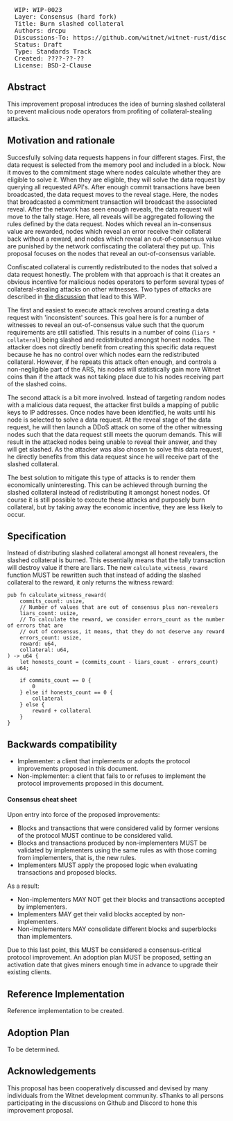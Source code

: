 <pre>
  WIP: WIP-0023
  Layer: Consensus (hard fork)
  Title: Burn slashed collateral
  Authors: drcpu <drcpu@protonmail.com>
  Discussions-To: https://github.com/witnet/witnet-rust/discussions/2238
  Status: Draft
  Type: Standards Track
  Created: ????-??-??
  License: BSD-2-Clause
</pre>

## Abstract

This improvement proposal introduces the idea of burning slashed collateral to prevent malicious node operators from profiting of collateral-stealing attacks.

## Motivation and rationale

Succesfully solving data requests happens in four different stages. First, the data request is selected from the memory pool and included in a block. Now it moves to the commitment stage where nodes calculate whether they are eligible to solve it. When they are eligible, they will solve the data request by querying all requested API's. After enough commit transactions have been broadcasted, the data request moves to the reveal stage. Here, the nodes that broadcasted a commitment transaction will broadcast the associated reveal. After the network has seen enough reveals, the data request will move to the tally stage. Here, all reveals will be aggregated following the rules defined by the data request. Nodes which reveal an in-consensus value are rewarded, nodes which reveal an error receive their collateral back without a reward, and nodes which reveal an out-of-consensus value are punished by the network confiscating the collateral they put up. This proposal focuses on the nodes that reveal an out-of-consensus variable.

Confiscated collateral is currently redistributed to the nodes that solved a data request honestly. The problem with that approach is that it creates an obvious incentive for malicious nodes operators to perform several types of collateral-stealing attacks on other witnesses. Two types of attacks are described in [the discussion](burn-slashed-collateral) that lead to this WIP.

The first and easiest to execute attack revolves around creating a data request with 'inconsistent' sources. This goal here is for a number of witnesses to reveal an out-of-consensus value such that the quorum requirements are still satisfied. This results in a number of coins (`liars * collateral`) being slashed and redistributed amongst honest nodes. The attacker does not directly benefit from creating this specific data request because he has no control over which nodes earn the redistributed collateral. However, if he repeats this attack often enough, and controls a non-negligible part of the ARS, his nodes will statistically gain more Witnet coins than if the attack was not taking place due to his nodes receiving part of the slashed coins.

The second attack is a bit more involved. Instead of targeting random nodes with a malicious data request, the attacker first builds a mapping of public keys to IP addresses. Once nodes have been identified, he waits until his node is selected to solve a data request. At the reveal stage of the data request, he will then launch a DDoS attack on some of the other witnessing nodes such that the data request still meets the quorum demands. This will result in the attacked nodes being unable to reveal their answer, and they will get slashed. As the attacker was also chosen to solve this data request, he directly benefits from this data request since he will receive part of the slashed collateral.

The best solution to mitigate this type of attacks is to render them economically uninteresting. This can be achieved through burning the slashed collateral instead of redistributing it amongst honest nodes. Of course it is still possible to execute these attacks and purposely burn collateral, but by taking away the economic incentive, they are less likely to occur.

## Specification

Instead of distributing slashed collateral amongst all honest revealers, the slashed collateral is burned. This essentially means that the tally transaction will destroy value if there are liars. The new `calculate_witness_reward` function MUST be rewritten such that instead of adding the slashed collateral to the reward, it only returns the witness reward:

```
pub fn calculate_witness_reward(
    commits_count: usize,
    // Number of values that are out of consensus plus non-revealers
    liars_count: usize,
    // To calculate the reward, we consider errors_count as the number of errors that are
    // out of consensus, it means, that they do not deserve any reward
    errors_count: usize,
    reward: u64,
    collateral: u64,
) -> u64 {
    let honests_count = (commits_count - liars_count - errors_count) as u64;

    if commits_count == 0 {
        0
    } else if honests_count == 0 {
        collateral
    } else {
        reward + collateral
    }
}
```

## Backwards compatibility

- Implementer: a client that implements or adopts the protocol improvements proposed in this document.
- Non-implementer: a client that fails to or refuses to implement the protocol improvements proposed in this document.

#### Consensus cheat sheet

Upon entry into force of the proposed improvements:

- Blocks and transactions that were considered valid by former versions of the protocol MUST continue to be considered valid.
- Blocks and transactions produced by non-implementers MUST be validated by implementers using the same rules as with those coming from implementers, that is, the new rules.
- Implementers MUST apply the proposed logic when evaluating transactions and proposed blocks.

As a result:

- Non-implementers MAY NOT get their blocks and transactions accepted by implementers.
- Implementers MAY get their valid blocks accepted by non-implementers.
- Non-implementers MAY consolidate different blocks and superblocks than implementers.

Due to this last point, this MUST be considered a consensus-critical protocol improvement. An adoption plan MUST be proposed, setting an activation date that gives miners enough time in advance to upgrade their existing clients.

## Reference Implementation

Reference implementation to be created.

## Adoption Plan

To be determined.

## Acknowledgements

This proposal has been cooperatively discussed and devised by many individuals from the Witnet development community. sThanks to all persons participating in the discussions on Github and Discord to hone this improvement proposal.

[witnet-rust]: https://github.com/witnet/witnet-rust/
[burn-slashed-collateral]: https://github.com/witnet/witnet-rust/discussions/2238
